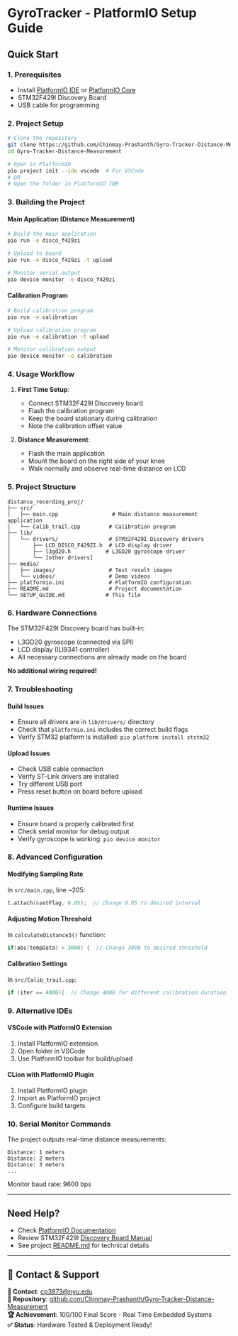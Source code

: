 # GyroTracker - PlatformIO Setup Guide

## Quick Start

### 1. Prerequisites
- Install [PlatformIO IDE](https://platformio.org/platformio-ide) or [PlatformIO Core](https://platformio.org/install/cli)
- STM32F429I Discovery Board
- USB cable for programming

### 2. Project Setup
```bash
# Clone the repository
git clone https://github.com/Chinmay-Prashanth/Gyro-Tracker-Distance-Measurement.git
cd Gyro-Tracker-Distance-Measurement

# Open in PlatformIO
pio project init --ide vscode  # For VSCode
# OR
# Open the folder in PlatformIO IDE
```

### 3. Building the Project

#### Main Application (Distance Measurement)
```bash
# Build the main application
pio run -e disco_f429zi

# Upload to board
pio run -e disco_f429zi -t upload

# Monitor serial output
pio device monitor -e disco_f429zi
```

#### Calibration Program
```bash
# Build calibration program
pio run -e calibration

# Upload calibration program
pio run -e calibration -t upload

# Monitor calibration output
pio device monitor -e calibration
```

### 4. Usage Workflow

1. **First Time Setup**:
   - Connect STM32F429I Discovery board
   - Flash the calibration program
   - Keep the board stationary during calibration
   - Note the calibration offset value

2. **Distance Measurement**:
   - Flash the main application
   - Mount the board on the right side of your knee
   - Walk normally and observe real-time distance on LCD

### 5. Project Structure
```
distance_recording_proj/
├── src/
│   ├── main.cpp                 # Main distance measurement application
│   └── Calib_trail.cpp         # Calibration program
├── lib/
│   └── drivers/                # STM32F429I Discovery drivers
│       ├── LCD_DISCO_F429ZI.h  # LCD display driver
│       ├── l3gd20.h           # L3GD20 gyroscope driver
│       └── [other drivers]
├── media/
│   ├── images/                 # Test result images
│   └── videos/                 # Demo videos
├── platformio.ini              # PlatformIO configuration
├── README.md                   # Project documentation
└── SETUP_GUIDE.md             # This file
```

### 6. Hardware Connections

The STM32F429I Discovery board has built-in:
- L3GD20 gyroscope (connected via SPI)
- LCD display (ILI9341 controller)
- All necessary connections are already made on the board

**No additional wiring required!**

### 7. Troubleshooting

#### Build Issues
- Ensure all drivers are in `lib/drivers/` directory
- Check that `platformio.ini` includes the correct build flags
- Verify STM32 platform is installed: `pio platform install ststm32`

#### Upload Issues
- Check USB cable connection
- Verify ST-Link drivers are installed
- Try different USB port
- Press reset button on board before upload

#### Runtime Issues
- Ensure board is properly calibrated first
- Check serial monitor for debug output
- Verify gyroscope is working: `pio device monitor`

### 8. Advanced Configuration

#### Modifying Sampling Rate
In `src/main.cpp`, line ~205:
```cpp
t.attach(&setFlag, 0.05);  // Change 0.05 to desired interval
```

#### Adjusting Motion Threshold
In `calculateDistance3()` function:
```cpp
if(abs(tempData) > 3000) {  // Change 3000 to desired threshold
```

#### Calibration Settings
In `src/Calib_trail.cpp`:
```cpp
if (iter == 4000){  // Change 4000 for different calibration duration
```

### 9. Alternative IDEs

#### VSCode with PlatformIO Extension
1. Install PlatformIO extension
2. Open folder in VSCode
3. Use PlatformIO toolbar for build/upload

#### CLion with PlatformIO Plugin
1. Install PlatformIO plugin
2. Import as PlatformIO project
3. Configure build targets

### 10. Serial Monitor Commands

The project outputs real-time distance measurements:
```
Distance: 1 meters
Distance: 2 meters
Distance: 3 meters
...
```

Monitor baud rate: 9600 bps

---

## Need Help?

- Check [PlatformIO Documentation](https://docs.platformio.org/)
- Review STM32F429I [Discovery Board Manual](https://www.st.com/en/evaluation-tools/32f429idiscovery.html)
- See project [README.md](README.md) for technical details

---

## 📧 **Contact & Support**

**📧 Contact**: cp3873@nyu.edu  
**🔗 Repository**: [github.com/Chinmay-Prashanth/Gyro-Tracker-Distance-Measurement](https://github.com/Chinmay-Prashanth/Gyro-Tracker-Distance-Measurement)  
**🏆 Achievement**: 100/100 Final Score - Real Time Embedded Systems  
**✅ Status**: Hardware Tested & Deployment Ready! 